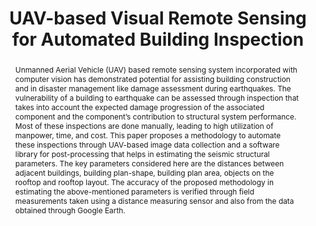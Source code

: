 ---
layout: project-page-new
title: "UAV-based Visual Remote Sensing for Automated Building Inspection"
authors:
  - name: Kushagra Srivastava
    sup: 1
  - name: Dhruv Patel
    sup: 1
  - name: Aditya Kumar Jha
    sup: 2
  - name: Mohhit Kumar Jha
    sup: 2
  - name: Jaskirat Singh 
    sup: 3
  - name: Ravi Kiran Sarvadevabhatla 
    sup: 1
  - name: Pradeep Kumar Ramancharla 
    sup: 1
  - name: Harikumar Kandath 
    sup: 1
  - name: K. Madhava Krishna 
    sup: 1
affiliations:
  - name: IIIT Hyderabad, India
    link: https://robotics.iiit.ac.in
    sup: 1
  - name: Indian Institute of Technology, Kharagpur, India
    link: #
    sup: 2
  - name: University of Petroleum and Energy Studies, Dehradun
    link: #
    sup: 3
permalink: /publications/2022/Kushagra_UAV/
abstract: "Unmanned Aerial Vehicle (UAV) based remote sensing system incorporated with computer vision has demonstrated potential for assisting building construction and in disaster management like damage
assessment during earthquakes. The vulnerability of a building to earthquake can be assessed through inspection that takes into account the
expected damage progression of the associated component and the component’s contribution to structural system performance. Most of these
inspections are done manually, leading to high utilization of manpower,
time, and cost. This paper proposes a methodology to automate these
inspections through UAV-based image data collection and a software library for post-processing that helps in estimating the seismic structural parameters. The key parameters considered here are the distances between adjacent buildings, building plan-shape, building plan area, objects on the rooftop and rooftop layout. The accuracy of the proposed methodology in estimating the above-mentioned parameters is verified through field measurements taken using a distance measuring sensor and also from the data obtained through Google Earth. "
paper: https://arxiv.org/pdf/2209.13418.pdf
code: https://uvrsabi.github.io/ 
#supplement: https://iiitaphyd-my.sharepoint.com/personal/avneesh_mishra_research_iiit_ac_in/Documents/Forms/All.aspx?RootFolder=%2Fpersonal%2Favneesh%5Fmishra%5Fresearch%5Fiiit%5Fac%5Fin%2FDocuments%2FRRC%2FOpposing%20View%20Loop%20Closure%2FE2CNN%2FPresented%20Material%2FReF%20Paper&FolderCTID=0x012000A1AB309DA2EB7542856220193D0C0808
#video: https://robotics.iiit.ac.in/publications/2020/deep-mpc-for-visual-servoing/video.mp4
iframe: https://www.youtube.com/embed/qNAqAlb7m3E # https://www.youtube.com/embed/jhjskX4FQwA

---